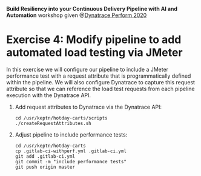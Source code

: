 **Build Resiliency into your Continuous Delivery Pipeline​ with AI and Automation** workshop given @[Dynatrace Perform 2020](https://https://www.dynatrace.com/perform-vegas//)

# Exercise 4: Modify pipeline to add automated load testing via JMeter
In this exercise we will configure our pipeline to include a JMeter performance test with a request attribute that is programmatically defined within the pipeline. We will also configure Dynatrace to capture this request attribute so that we can reference the load test requests from each pipeline execution with the Dynatrace API. 

1. Add request attributes to Dynatrace via the Dynatrace API:
    ```console
    cd /usr/keptn/hotday-carts/scripts
    ./createRequestAttributes.sh
    ```
    
1. Adjust pipeline to include performance tests:
    ```console
    cd /usr/keptn/hotday-carts
    cp .gitlab-ci-withperf.yml .gitlab-ci.yml
    git add .gitlab-ci.yml
    git commit -m "include performance tests"
    git push origin master
    ```